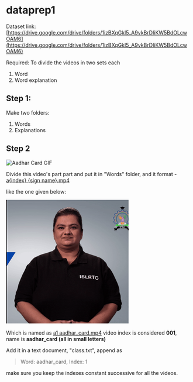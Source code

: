 # dataprep1

Dataset link: [https://drive.google.com/drive/folders/1izBXqGkl5_A9vkBrDIiKW5BdOLcwOAM6](https://drive.google.com/drive/folders/1izBXqGkl5_A9vkBrDIiKW5BdOLcwOAM6)

Required:
To divide the videos in two sets each
1.	Word
2.	Word explanation


## Step 1:

Make two folders:
1.	Words
2.	Explanations

## Step 2

![Aadhar Card GIF](./assets/aadhar_card.gif)

Divide this video's part part and put it in "Words" folder, and it format - <u>a{index} {sign name}.mp4</u>

like the one given below:

![Aadhar Card GIF](./assets/a1%20aadhar_card.gif)

Which is named as <u>a1 aadhar_card.mp4</u>
video index is considered **001**, name is **aadhar_card (all in small letters)**

Add it in a text document, "class.txt", append as

> Word: aadhar_card, Index: 1

make sure you keep the indexes constant successive for all the videos.




